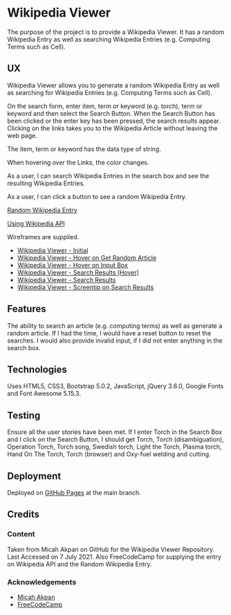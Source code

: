 # Wikipedia Viewer

The purpose of the project is to provide a Wikipedia Viewer.  It has a random Wikipedia Entry
as well as searching Wikipedia Entries (e.g. Computing Terms such as Cell).

## UX

Wikipedia Viewer allows you to generate a random Wikipedia Entry as well as searching for Wikipedia Entries (e.g. Computing Terms such as Cell).

On the search form, enter item, term or keyword (e.g. torch), term or keyword and then
select the Search Button.  When the Search Button has been clicked or the enter key has been pressed, the search results appear.  Clicking on the links takes you to the Wikipedia Article without leaving the web page.

The item, term or keyword has the data type of string.  

When hovering over the Links, the color changes.

As a user, I can search Wikipedia Entries in the search box and see the resulting Wikipedia Entries.

As a user, I can click a button to see a random Wikipedia Entry.

[Random Wikipedia Entry](https://en.wikipedia.org/wiki/Special:Random)

[Using Wikipedia API](https://www.mediawiki.org/wiki/API:Main_page)

Wireframes are supplied.
- [Wikipedia Viewer - Initial](wireframes/wikipedia-viewer.png)
- [Wikipedia Viewer - Hover on Get Random Article](wireframes/wikipedia-viewer-2.png)
- [Wikipedia Viewer - Hover on Input Box](wireframes/wikipedia-viewer-3.png)
- [Wikipedia Viewer - Search Results (Hover)](wireframes/wikipedia-viewer-4.png)
- [Wikipedia Viewer - Search Results](wireframes/wikipedia-viewer-5.png)
- [Wikipedia Viewer - Screentip on Search Results](wireframes/wikipedia-viewer-6.png)

## Features

The ability to search an article (e.g. computing terms) as well as generate a random article.  If I had the time, I would have a reset button
to reset the searches.  I would also provide invalid input, if I did not enter anything in the search box.

## Technologies

Uses HTML5, CSS3, Bootstrap 5.0.2, JavaScript, jQuery 3.6.0, Google Fonts and Font Awesome 5.15.3.

## Testing

Ensure all the user stories have been met.  If I enter Torch in the Search Box and I click on the Search Button, I should get
Torch, Torch (disambiguation), Operation Torch, Torch song, Swedish torch, Light the Torch, Plasma torch, Hand On The Torch, 
Torch (browser) and Oxy-fuel welding and cutting.

## Deployment

Deployed on [GitHub Pages](https://derektypist.github.io/wikipedia-viewer) at the main branch.

## Credits

### Content

Taken from Micah Akpan on GitHub for the Wikipedia Viewer Repository.  Last Accessed on 7 July 2021.  Also FreeCodeCamp for supplying the
entry on Wikipedia API and the Random Wikipedia Entry.

### Acknowledgements

- [Micah Akpan](https://www.github.com/micah-akpan)
- [FreeCodeCamp](https://www.freecodecamp.org)